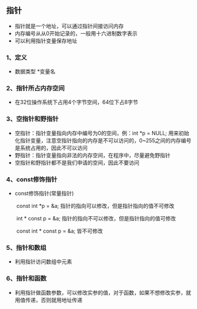 ## 指针
- 指针就是一个地址，可以通过指针间接访问内存
- 内存编号从从0开始记录的，一般用十六进制数字表示
- 可以利用指针变量保存地址

### 1、定义
- 数据类型 \*变量名

### 2、指针所占内存空间
- 在32位操作系统下占用4个字节空间，64位下占8字节

### 3、空指针和野指针
- 空指针：指针变量指向内存中编号为0的空间，例：int \*p = NULL; 用来初始化指针变量，注意空指针指向的内存是不可以访问的，0~255之间的内存编号是系统占用的，因此不可以访问
- 野指针：指针变量指向非法的内存空间，在程序中，尽量避免野指针
- 空指针和野指针都不是我们申请的空间，因此不要访问

### 4、const修饰指针
- const修饰指针(常量指针)

&emsp;&emsp;const int \*p = &a; 指针的指向可以修改，但是指针指向的值不可修改

&emsp;&emsp;int * const p = &a; 指针的指向不可以修改，但是指针指向的值可修改

&emsp;&emsp;const int * const p = &a; 皆不可修改

### 5、指针和数组
- 利用指针访问数组中元素

### 6、指针和函数
- 利用指针做函数参数，可以修改实参的值，对于函数，如果不想修改实参，就用值传递，否则就用地址传递
